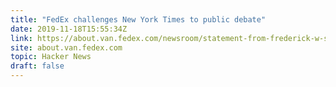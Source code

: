 ```yaml
---
title: "FedEx challenges New York Times to public debate"
date: 2019-11-18T15:55:34Z
link: https://about.van.fedex.com/newsroom/statement-from-frederick-w-smith-chairman-and-ceo-of-fedex-corporation/?utm_medium=RSS&utm_source=hune
site: about.van.fedex.com
topic: Hacker News
draft: false
---
```

